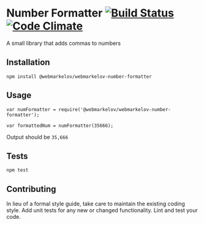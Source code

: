 Number Formatter [![Build Status](https://travis-ci.org/webmarkelov/number-formatter.svg?branch=master)](https://travis-ci.org/webmarkelov/number-formatter) [![Code Climate](https://codeclimate.com/github/webmarkelov/number-formatter/badges/gpa.svg)](https://codeclimate.com/github/webmarkelov/number-formatter)
=========

A small library that adds commas to numbers

## Installation

  `npm install @webmarkelov/webmarkelov-number-formatter`

## Usage

    var numFormatter = require('@webmarkelov/webmarkelov-number-formatter');

    var formattedNum = numFormatter(35666);
  
  
  Output should be `35,666`


## Tests

  `npm test`

## Contributing

In lieu of a formal style guide, take care to maintain the existing coding style. Add unit tests for any new or changed functionality. Lint and test your code.